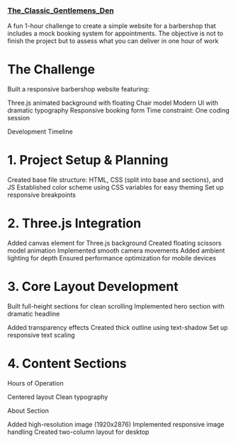 
### [The_Classic_Gentlemens_Den](https://ayman-sidqi.github.io/The_Classic_Gentlemens_Den/)
A fun 1-hour challenge to create a simple website for a barbershop that includes a mock booking system for appointments. The objective is not to finish the project but to assess what you can deliver in one hour of work

# The Challenge
Built a responsive barbershop website featuring:

Three.js animated background with floating Chair model
Modern UI with dramatic typography
Responsive booking form
Time constraint: One coding session

Development Timeline
# 1. Project Setup & Planning

Created base file structure: HTML, CSS (split into base and sections), and JS
Established color scheme using CSS variables for easy theming
Set up responsive breakpoints

# 2. Three.js Integration

Added canvas element for Three.js background
Created floating scissors model animation
Implemented smooth camera movements
Added ambient lighting for depth
Ensured performance optimization for mobile devices

# 3. Core Layout Development

Built full-height sections for clean scrolling
Implemented hero section with dramatic headline

Added transparency effects
Created thick outline using text-shadow
Set up responsive text scaling



# 4. Content Sections

Hours of Operation

Centered layout
Clean typography


About Section

Added high-resolution image (1920x2876)
Implemented responsive image handling
Created two-column layout for desktop
